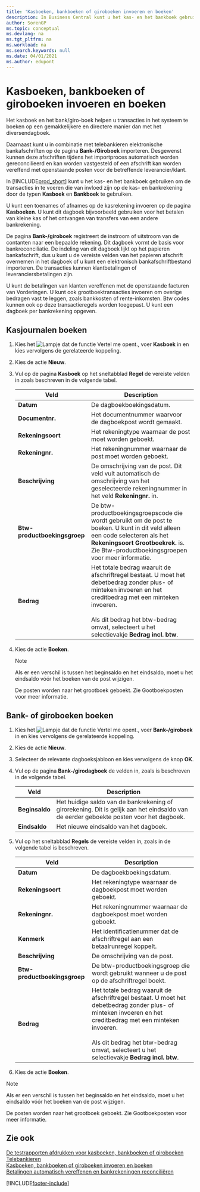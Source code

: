 ```yaml
---
title: 'Kasboeken, bankboeken of giroboeken invoeren en boeken'
description: In Business Central kunt u het kas- en het bankboek gebruiken om de transacties in te voeren die van invloed zijn op de kas- en bankrekening door Kasboek en Bankboek te gebruiken.
author: SorenGP
ms.topic: conceptual
ms.devlang: na
ms.tgt_pltfrm: na
ms.workload: na
ms.search.keywords: null
ms.date: 04/01/2021
ms.author: edupont
---
```

# Kasboeken, bankboeken of giroboeken invoeren en boeken
Het kasboek en het bank/giro-boek helpen u transacties in het systeem te boeken op een gemakkelijkere en directere manier dan met het diversendagboek.  

Daarnaast kunt u in combinatie met telebankieren elektronische bankafschriften op de pagina **Bank-/Giroboek** importeren. Desgewenst kunnen deze afschriften tijdens het importproces automatisch worden gereconcilieerd en kan worden vastgesteld of een afschrift kan worden vereffend met openstaande posten voor de betreffende leverancier/klant.

In [!INCLUDE[prod_short](../../includes/prod_short.md)] kunt u het kas- en het bankboek gebruiken om de transacties in te voeren die van invloed zijn op de kas- en bankrekening door de typen **Kasboek** en **Bankboek** te gebruiken.  

U kunt een toenames of afnames op de kasrekening invoeren op de pagina **Kasboeken**. U kunt dit dagboek bijvoorbeeld gebruiken voor het betalen van kleine kas of het ontvangen van transfers van een andere bankrekening.  

De pagina **Bank-/giroboek** registreert de instroom of uitstroom van de contanten naar een bepaalde rekening. Dit dagboek vormt de basis voor bankreconciliatie. De indeling van dit dagboek lijkt op het papieren bankafschrift, dus u kunt u de vereiste velden van het papieren afschrift overnemen in het dagboek of u kunt een elektronisch bankafschriftbestand importeren. De transacties kunnen klantbetalingen of leveranciersbetalingen zijn.  

U kunt de betalingen van klanten vereffenen met de openstaande facturen van Vorderingen. U kunt ook grootboektransacties invoeren om overige bedragen vast te leggen, zoals bankkosten of rente-inkomsten. Btw codes kunnen ook op deze transactieregels worden toegepast. U kunt een dagboek per bankrekening opgeven.  

## Kasjournalen boeken  

1.  Kies het ![Lampje dat de functie Vertel me opent.](../../media/ui-search/search_small.png "Vertel me wat u wilt doen"), voer **Kasboek** in en kies vervolgens de gerelateerde koppeling.  
2.  Kies de actie **Nieuw**.  
3.  Vul op de pagina **Kasboek** op het sneltabblad **Regel** de vereiste velden in zoals beschreven in de volgende tabel.  

    |Veld|Description|  
    |---------------------------------|---------------------------------------|  
    |**Datum**|De dagboekboekingsdatum.|  
    |**Documentnr.**|Het documentnummer waarvoor de dagboekpost wordt gemaakt.|  
    |**Rekeningsoort**|Het rekeningtype waarnaar de post moet worden geboekt.|  
    |**Rekeningnr.**|Het rekeningnummer waarnaar de post moet worden geboekt.|  
    |**Beschrijving**|De omschrijving van de post. Dit veld vult automatisch de omschrijving van het geselecteerde rekeningnummer in het veld **Rekeningnr.** in.|  
    |**Btw-productboekingsgroep**|De btw-productboekingsgroepscode die wordt gebruikt om de post te boeken. U kunt in dit veld alleen een code selecteren als het **Rekeningsoort** **Grootboekrek.** is. Zie Btw-productboekingsgroepen voor meer informatie.|  
    |**Bedrag**|Het totale bedrag waaruit de afschriftregel bestaat. U moet het debetbedrag zonder plus- of minteken invoeren en het creditbedrag met een minteken invoeren.<br /><br /> Als dit bedrag het btw-bedrag omvat, selecteert u het selectievakje **Bedrag incl. btw**.|  

4.  Kies de actie **Boeken**.  

    > [!NOTE]  
    >  Als er een verschil is tussen het beginsaldo en het eindsaldo, moet u het eindsaldo vóór het boeken van de post wijzigen.  

     De posten worden naar het grootboek geboekt. Zie Gootboekposten voor meer informatie.  

## Bank- of giroboeken boeken  

1.  Kies het ![Lampje dat de functie Vertel me opent.](../../media/ui-search/search_small.png "Vertel me wat u wilt doen"), voer **Bank-/giroboek** in en kies vervolgens de gerelateerde koppeling.  
2.  Kies de actie **Nieuw**.  
3.  Selecteer de relevante dagboeksjabloon en kies vervolgens de knop **OK**.  
4.  Vul op de pagina **Bank-/girodagboek** de velden in, zoals is beschreven in de volgende tabel.  

    |Veld|Description|  
    |---------------------------------|---------------------------------------|  
    |**Beginsaldo**|Het huidige saldo van de bankrekening of girorekening. Dit is gelijk aan het eindsaldo van de eerder geboekte posten voor het dagboek.|  
    |**Eindsaldo**|Het nieuwe eindsaldo van het dagboek.|  

5.  Vul op het sneltabblad **Regels** de vereiste velden in, zoals in de volgende tabel is beschreven.  

    |Veld|Description|  
    |---------------------------------|---------------------------------------|  
    |**Datum**|De dagboekboekingsdatum.|  
    |**Rekeningsoort**|Het rekeningtype waarnaar de dagboekpost moet worden geboekt.|  
    |**Rekeningnr.**|Het rekeningnummer waarnaar de dagboekpost moet worden geboekt.|  
    |**Kenmerk**|Het identificatienummer dat de afschriftregel aan een betaalrunregel koppelt.|  
    |**Beschrijving**|De omschrijving van de post.|  
    |**Btw-productboekingsgroep**|De btw-productboekingsgroep die wordt gebruikt wanneer u de post op de afschriftregel boekt.|  
    |**Bedrag**|Het totale bedrag waaruit de afschriftregel bestaat. U moet het debetbedrag zonder plus- of minteken invoeren en het creditbedrag met een minteken invoeren.<br /><br /> Als dit bedrag het btw-bedrag omvat, selecteert u het selectievakje **Bedrag incl. btw**.|  

6.  Kies de actie **Boeken**.  

> [!NOTE]  
>  Als er een verschil is tussen het beginsaldo en het eindsaldo, moet u het eindsaldo vóór het boeken van de post wijzigen.  

De posten worden naar het grootboek geboekt. Zie Gootboekposten voor meer informatie.  

## Zie ook  
 [De testrapporten afdrukken voor kasboeken, bankboeken of giroboeken](how-to-print-the-test-reports-for-cash-and-bank-or-giro-journals.md)  
 [Telebankieren](telebanking.md)   
 [Kasboeken, bankboeken of giroboeken invoeren en boeken](how-to-enter-and-post-cash-and-bank-or-giro-journals.md)  
 [Betalingen automatisch vereffenen en bankrekeningen reconciliëren](../../receivables-apply-payments-auto-reconcile-bank-accounts.md)


[!INCLUDE[footer-include](../../includes/footer-banner.md)]